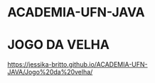 # ACADEMIA-UFN-JAVA

# JOGO DA VELHA
https://jessika-britto.github.io/ACADEMIA-UFN-JAVA/Jogo%20da%20velha/
